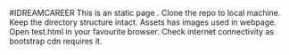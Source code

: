 #IDREAMCAREER
This is an static page .
Clone the repo to local machine.
Keep the directory structure intact.
Assets has images used in webpage.
Open test.html in your favourite browser.
Check internet connectivity as bootstrap cdn requires it.
